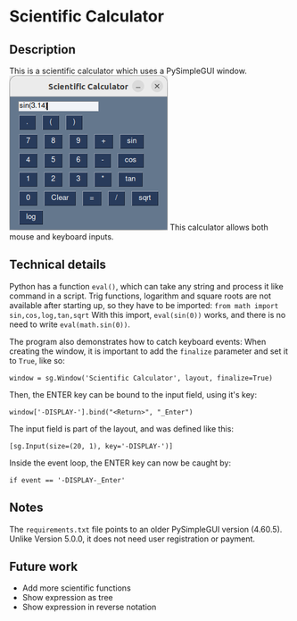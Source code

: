 # Scientific Calculator

## Description
 This is a scientific calculator which uses a PySimpleGUI window. 
![](images/screenshot1.png)
This calculator allows both mouse and keyboard inputs. 

## Technical details

Python has a function `eval()`, which can take any string and process it like command in a script. 
Trig functions, logarithm and square roots are not available after starting up, so they have to be imported: `from math import sin,cos,log,tan,sqrt`
With this import, `eval(sin(0))` works, and there is no need to write `eval(math.sin(0))`.

The program also demonstrates how to catch keyboard events:
When creating the window, it is important to add the `finalize` parameter and set it to `True`, like so:
```
window = sg.Window('Scientific Calculator', layout, finalize=True)
```
Then, the ENTER key can be bound to the input field, using it's key:
```
window['-DISPLAY-'].bind("<Return>", "_Enter")
```
The input field is part of the layout, and was defined like this:
```
[sg.Input(size=(20, 1), key='-DISPLAY-')]
```
Inside the event loop, the ENTER key can now be caught by:
```
if event == '-DISPLAY-_Enter'
```

## Notes
The `requirements.txt` file points to an older PySimpleGUI version (4.60.5). Unlike Version 5.0.0, it does not need user registration or payment.

## Future work
- Add more scientific functions
- Show expression as tree
- Show expression in reverse notation

